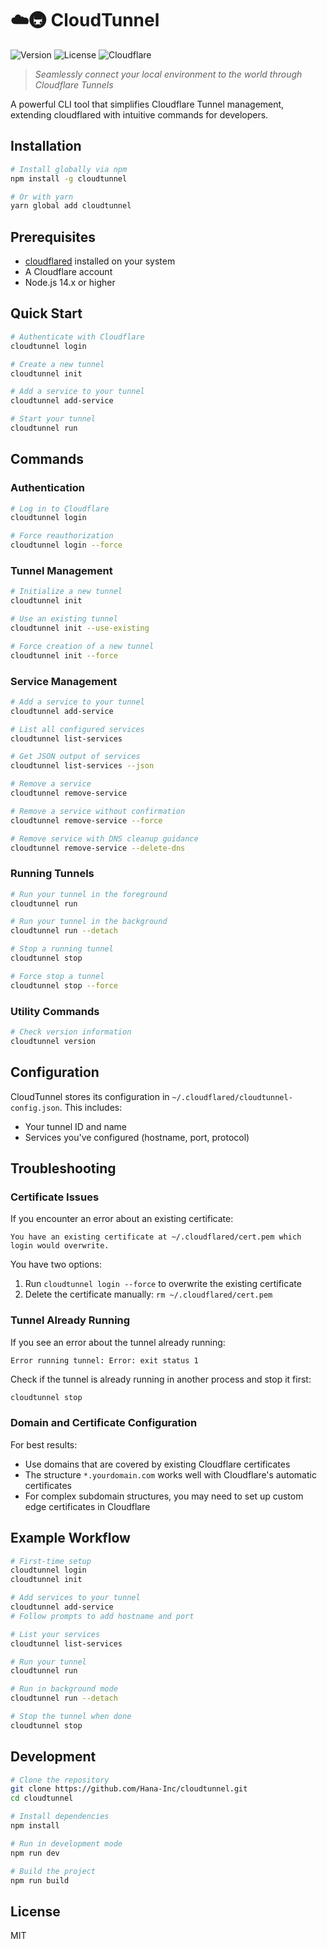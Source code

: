 # ☁️🚇 CloudTunnel

![Version](https://img.shields.io/badge/version-1.5.0-blue)
![License](https://img.shields.io/badge/license-MIT-green)
![Cloudflare](https://img.shields.io/badge/cloudflare-integrated-orange)

> _Seamlessly connect your local environment to the world through Cloudflare Tunnels_

A powerful CLI tool that simplifies Cloudflare Tunnel management, extending cloudflared with intuitive commands for developers.

## Installation

```bash
# Install globally via npm
npm install -g cloudtunnel

# Or with yarn
yarn global add cloudtunnel
```

## Prerequisites

- [cloudflared](https://developers.cloudflare.com/cloudflare-one/connections/connect-apps/install-and-setup/installation) installed on your system
- A Cloudflare account
- Node.js 14.x or higher

## Quick Start

```bash
# Authenticate with Cloudflare
cloudtunnel login

# Create a new tunnel
cloudtunnel init

# Add a service to your tunnel
cloudtunnel add-service

# Start your tunnel
cloudtunnel run
```

## Commands

### Authentication

```bash
# Log in to Cloudflare
cloudtunnel login

# Force reauthorization
cloudtunnel login --force
```

### Tunnel Management

```bash
# Initialize a new tunnel
cloudtunnel init

# Use an existing tunnel
cloudtunnel init --use-existing

# Force creation of a new tunnel
cloudtunnel init --force
```

### Service Management

```bash
# Add a service to your tunnel
cloudtunnel add-service

# List all configured services
cloudtunnel list-services

# Get JSON output of services
cloudtunnel list-services --json

# Remove a service
cloudtunnel remove-service

# Remove a service without confirmation
cloudtunnel remove-service --force

# Remove service with DNS cleanup guidance
cloudtunnel remove-service --delete-dns
```

### Running Tunnels

```bash
# Run your tunnel in the foreground
cloudtunnel run

# Run your tunnel in the background
cloudtunnel run --detach

# Stop a running tunnel
cloudtunnel stop

# Force stop a tunnel
cloudtunnel stop --force
```

### Utility Commands

```bash
# Check version information
cloudtunnel version
```

## Configuration

CloudTunnel stores its configuration in `~/.cloudflared/cloudtunnel-config.json`. This includes:

- Your tunnel ID and name
- Services you've configured (hostname, port, protocol)

## Troubleshooting

### Certificate Issues

If you encounter an error about an existing certificate:

```
You have an existing certificate at ~/.cloudflared/cert.pem which login would overwrite.
```

You have two options:

1. Run `cloudtunnel login --force` to overwrite the existing certificate
2. Delete the certificate manually: `rm ~/.cloudflared/cert.pem`

### Tunnel Already Running

If you see an error about the tunnel already running:

```
Error running tunnel: Error: exit status 1
```

Check if the tunnel is already running in another process and stop it first:

```bash
cloudtunnel stop
```

### Domain and Certificate Configuration

For best results:

- Use domains that are covered by existing Cloudflare certificates
- The structure `*.yourdomain.com` works well with Cloudflare's automatic certificates
- For complex subdomain structures, you may need to set up custom edge certificates in Cloudflare

## Example Workflow

```bash
# First-time setup
cloudtunnel login
cloudtunnel init

# Add services to your tunnel
cloudtunnel add-service
# Follow prompts to add hostname and port

# List your services
cloudtunnel list-services

# Run your tunnel
cloudtunnel run

# Run in background mode
cloudtunnel run --detach

# Stop the tunnel when done
cloudtunnel stop
```

## Development

```bash
# Clone the repository
git clone https://github.com/Hana-Inc/cloudtunnel.git
cd cloudtunnel

# Install dependencies
npm install

# Run in development mode
npm run dev

# Build the project
npm run build
```

## License

MIT
